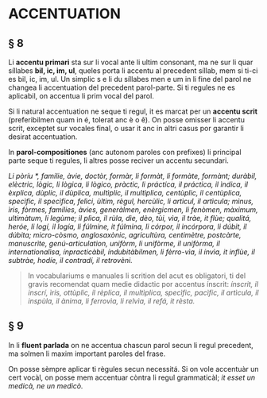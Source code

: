 # ACCENTUATION

## § 8

Li **accentu primari** sta sur li vocal ante li ultim consonant, ma ne sur li quar síllabes **bil, ic, im, ul**, queles porta li accentu al precedent síllab, mem si ti-ci es bil, ic, im, ul. Un simplic s e li du síllabes men e um in li fine del parol ne changea li accentuation del precedent parol-parte. Si ti regules ne es aplicabil, on accentua li prim vocal del parol.

Si li natural accentuation ne seque ti regul, it es marcat per un **accentu scrit** (preferibilmen quam in é, tolerat anc è o ê). On posse omisser li accentu scrit, exceptet sur vocales final, o usar it anc in altri casus por garantir li desirat accentuation.

In **parol-compositiones** (anc autonom paroles con prefixes) li principal parte seque ti regules, li altres posse reciver un accentu secundari.

_Li pòríu *, familie, àvie, doctòr, formàr, li formàt, li formàte, formànt; duràbil, elèctric, lògic, li lògica, li lògico, pràctic, li práctíca, il práctica, il ìndica, il èxplica, dùplic, il dùplica, multìplic, il multìplica, centùplic, il centùplica, specìfic, il specìfica, felìci, ùltim, règul, hercùlic, li artìcul, il artìcula; mìnus, ìris, fòrmes, families, àvies, generàlmen, enèrgicmen, li fenòmen, màximum, ultimàtum, li legùme; il plìca, il rùla, dìe, dèo, tùi, vìa, il tràe, it flùe; qualitá, heróe, li logí, il logía, li fúlmine, it fúlmina, li córpor, il incórpora, li dúbit, il dúbita; micro-còsmo, anglosaxònic, agricultùra, centimètre, postcàrte, manuscrìte, genú-articulation, unifòrm, li unifòrme, il unifòrma, il internationalìsa, ínpracticàbil, índubitàbilmen, li fèrro-vìa, il ínvìa, it inflùe, il subtràe, hodíe, il contradí, il retrovèni._

> In vocabulariums e manuales li scrition del acut es obligatori, ti del gravis recomendat quam medie didactic por accentus ínscrit: _ínscrit, il inscrí, ìris, ottùplic, il rèplica, il multìplica, specìfic, pacìfic, il artìcula, il inspùla, il ànima, li ferrovìa, li relvìa, il refá, it rèsta._

## § 9

In li **fluent parlada** on ne accentua chascun parol secun li regul precedent, ma solmen li maxim important paroles del frase.

On posse sèmpre aplicar ti règules secun necessitá. Si on vole accentuàr un cert vocàl, on posse mem accentuar còntra li regul grammaticàl; _it esset un medicà, ne un medicò._
